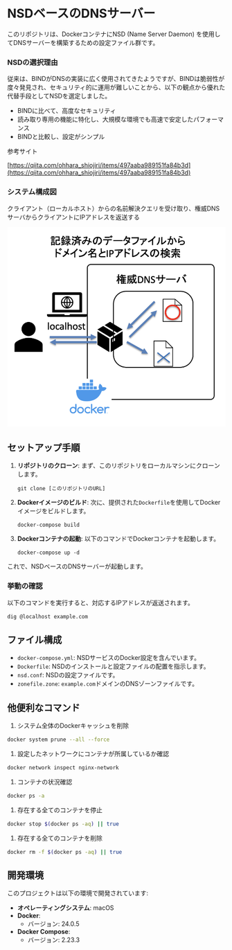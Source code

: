 # NSDベースのDNSサーバー

このリポジトリは、DockerコンテナにNSD (Name Server Daemon) を使用してDNSサーバーを構築するための設定ファイル群です。

### **NSDの選択理由**

従来は、BINDがDNSの実装に広く使用されてきたようですが、BINDは脆弱性が度々発見され、セキュリティ的に運用が難しいことから、以下の観点から優れた代替手段としてNSDを選定しました。

- BINDに比べて、高度なセキュリティ
- 読み取り専用の機能に特化し、大規模な環境でも高速で安定したパフォーマンス
- BINDと比較し、設定がシンプル

参考サイト

[https://qiita.com/ohhara_shiojiri/items/497aaba989151fa84b3d](https://qiita.com/ohhara_shiojiri/items/497aaba989151fa84b3d)

### **システム構成図**

クライアント（ローカルホスト）からの名前解決クエリを受け取り、権威DNSサーバからクライアントにIPアドレスを返送する

![システム構成図](https://github.com/KeishiNishio/Docker_DNSserver/blob/main/%20systemimage1.png)

## セットアップ手順

1. **リポジトリのクローン**: まず、このリポジトリをローカルマシンにクローンします。
    
    ```
    git clone [このリポジトリのURL]
    
    ```
    
2. **Dockerイメージのビルド**: 次に、提供された`Dockerfile`を使用してDockerイメージをビルドします。
    
    ```
    docker-compose build
    ```
    
3. **Dockerコンテナの起動**: 以下のコマンドでDockerコンテナを起動します。
    
    ```
    docker-compose up -d
    ```
    

これで、NSDベースのDNSサーバーが起動します。

### 挙動の確認

以下のコマンドを実行すると、対応するIPアドレスが返送されます。

```bash
dig @localhost example.com
```

## ファイル構成

- `docker-compose.yml`: NSDサービスのDocker設定を含んでいます。
- `Dockerfile`: NSDのインストールと設定ファイルの配置を指示します。
- `nsd.conf`: NSDの設定ファイルです。
- `zonefile.zone`: `example.com`ドメインのDNSゾーンファイルです。

## 他便利なコマンド

1. システム全体のDockerキャッシュを削除

```bash
docker system prune --all --force
```

1. 設定したネットワークにコンテナが所属しているか確認

```bash
docker network inspect nginx-network
```

1. コンテナの状況確認

```bash
docker ps -a
```

1. 存在する全てのコンテナを停止

```bash
docker stop $(docker ps -aq) || true
```

1. 存在する全てのコンテナを削除

```bash
docker rm -f $(docker ps -aq) || true
```


## 開発環境

このプロジェクトは以下の環境で開発されています:

- **オペレーティングシステム**: macOS
- **Docker**:
  - バージョン: 24.0.5
- **Docker Compose**:
  - バージョン: 2.23.3
